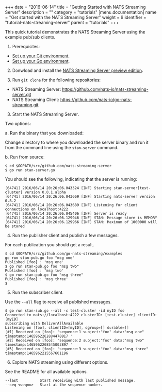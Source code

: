 +++
date = "2016-06-14"
title = "Getting Started with NATS Streaming Server"
description = ""
category = "tutorials"
[menu.documentation]
  name = "Get started with the NATS Streaming Server"
  weight = 9
  identifier = "tutorial-nats-streaming-server"
  parent = "tutorials"
+++

This quick tutorial demonstrates the NATS Streaming Server using the example pub/sub clients. 

1. Prerequisites: 

- [Set up your Git environment](https://help.github.com/articles/set-up-git/).
- [Set up your Go environment](https://golang.org/doc/install).

2. Donwload and install the [NATS Streaming Server preview edition](https://github.com/nats-io/stan-server-preview/releases).

3. Run `git clone` for the following repositories:

- NATS Streaming Server: https://github.com/nats-io/nats-streaming-server.git
- NATS Streaming Client: https://github.com/nats-io/go-nats-streaming.git

3. Start the NATS Streaming Server.

Two options:

a. Run the binary that you downloaded:

Change directory to where you downloaded the server binary and run it from the command line using the `stan-server` command.

b. Run from source:

```
$ cd $GOPATH/src/github.com/nats-streaming-server
$ go run stan-server.go
```

You should see the following, indicating that the server is running:

```
[64741] 2016/06/14 20:26:06.043324 [INF] Starting stan-server[test-cluster] version 0.0.1.alpha
[64741] 2016/06/14 20:26:06.043669 [INF] Starting nats-server version 0.8.2
[64741] 2016/06/14 20:26:06.043689 [INF] Listening for client connections on localhost:4222
[64741] 2016/06/14 20:26:06.045406 [INF] Server is ready
[64741] 2016/06/14 20:26:06.129946 [INF] STAN: Message store is MEMORY
[64741] 2016/06/14 20:26:06.129966 [INF] STAN: Maximum of 1000000 will be stored
```

4. Run the publisher client and publish a few messages.

For each publication you should get a result.

```
$ cd $GOPATH/src/github.com/go-nats-streaming/examples
go run stan-pub.go foo "msg one"
Published [foo] : 'msg one'
$ go run stan-pub.go foo "msg two"
Published [foo] : 'msg two'
$ go run stan-pub.go foo "msg three"
Published [foo] : 'msg three'
$ 
```

5. Run the subscriber client.

Use the `--all` flag to receive all published messages.

```
$ go run stan-sub.go --all -c test-cluster -id myID foo
Connected to nats://localhost:4222 clusterID: [test-cluster] clientID: [myID]
subscribing with DeliverAllAvailable
Listening on [foo], clientID=[myID], qgroup=[] durable=[]
[#1] Received on [foo]: 'sequence:1 subject:"foo" data:"msg one" timestamp:1465962202884478817 '
[#2] Received on [foo]: 'sequence:2 subject:"foo" data:"msg two" timestamp:1465962208545003897 '
[#3] Received on [foo]: 'sequence:3 subject:"foo" data:"msg three" timestamp:1465962215567601196
```

6. Explore NATS streaming using different options.

See the README for all available options.

```
--last          Start receiving with last published message.
--seq <seqno> 	Start at the sequence number.
```